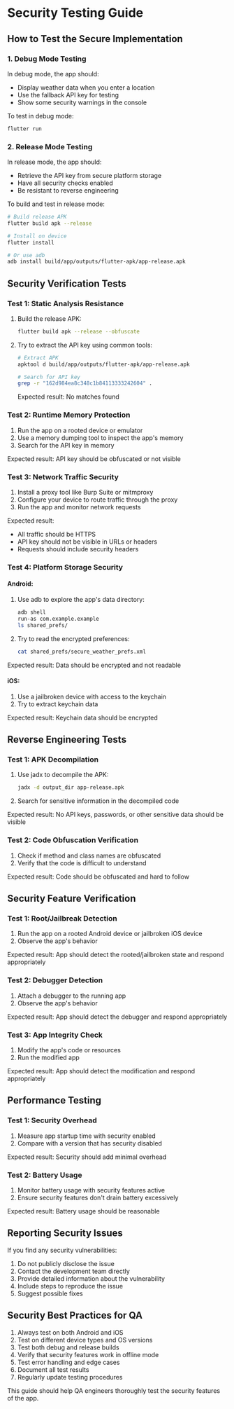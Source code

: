 # Security Testing Guide

## How to Test the Secure Implementation

### 1. Debug Mode Testing

In debug mode, the app should:
- Display weather data when you enter a location
- Use the fallback API key for testing
- Show some security warnings in the console

To test in debug mode:
```bash
flutter run
```

### 2. Release Mode Testing

In release mode, the app should:
- Retrieve the API key from secure platform storage
- Have all security checks enabled
- Be resistant to reverse engineering

To build and test in release mode:
```bash
# Build release APK
flutter build apk --release

# Install on device
flutter install

# Or use adb
adb install build/app/outputs/flutter-apk/app-release.apk
```

## Security Verification Tests

### Test 1: Static Analysis Resistance

1. Build the release APK:
   ```bash
   flutter build apk --release --obfuscate
   ```

2. Try to extract the API key using common tools:
   ```bash
   # Extract APK
   apktool d build/app/outputs/flutter-apk/app-release.apk
   
   # Search for API key
   grep -r "162d984ea8c348c1b84113333242604" .
   ```

   Expected result: No matches found

### Test 2: Runtime Memory Protection

1. Run the app on a rooted device or emulator
2. Use a memory dumping tool to inspect the app's memory
3. Search for the API key in memory

Expected result: API key should be obfuscated or not visible

### Test 3: Network Traffic Security

1. Install a proxy tool like Burp Suite or mitmproxy
2. Configure your device to route traffic through the proxy
3. Run the app and monitor network requests

Expected result:
- All traffic should be HTTPS
- API key should not be visible in URLs or headers
- Requests should include security headers

### Test 4: Platform Storage Security

#### Android:
1. Use adb to explore the app's data directory:
   ```bash
   adb shell
   run-as com.example.example
   ls shared_prefs/
   ```

2. Try to read the encrypted preferences:
   ```bash
   cat shared_prefs/secure_weather_prefs.xml
   ```

Expected result: Data should be encrypted and not readable

#### iOS:
1. Use a jailbroken device with access to the keychain
2. Try to extract keychain data

Expected result: Keychain data should be encrypted

## Reverse Engineering Tests

### Test 1: APK Decompilation

1. Use jadx to decompile the APK:
   ```bash
   jadx -d output_dir app-release.apk
   ```

2. Search for sensitive information in the decompiled code

Expected result: No API keys, passwords, or other sensitive data should be visible

### Test 2: Code Obfuscation Verification

1. Check if method and class names are obfuscated
2. Verify that the code is difficult to understand

Expected result: Code should be obfuscated and hard to follow

## Security Feature Verification

### Test 1: Root/Jailbreak Detection

1. Run the app on a rooted Android device or jailbroken iOS device
2. Observe the app's behavior

Expected result: App should detect the rooted/jailbroken state and respond appropriately

### Test 2: Debugger Detection

1. Attach a debugger to the running app
2. Observe the app's behavior

Expected result: App should detect the debugger and respond appropriately

### Test 3: App Integrity Check

1. Modify the app's code or resources
2. Run the modified app

Expected result: App should detect the modification and respond appropriately

## Performance Testing

### Test 1: Security Overhead

1. Measure app startup time with security enabled
2. Compare with a version that has security disabled

Expected result: Security should add minimal overhead

### Test 2: Battery Usage

1. Monitor battery usage with security features active
2. Ensure security features don't drain battery excessively

Expected result: Battery usage should be reasonable

## Reporting Security Issues

If you find any security vulnerabilities:

1. Do not publicly disclose the issue
2. Contact the development team directly
3. Provide detailed information about the vulnerability
4. Include steps to reproduce the issue
5. Suggest possible fixes

## Security Best Practices for QA

1. Always test on both Android and iOS
2. Test on different device types and OS versions
3. Test both debug and release builds
4. Verify that security features work in offline mode
5. Test error handling and edge cases
6. Document all test results
7. Regularly update testing procedures

This guide should help QA engineers thoroughly test the security features of the app.